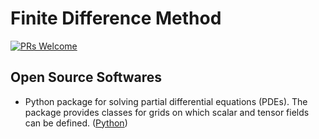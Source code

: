# Finite Difference Method

[![PRs Welcome](https://img.shields.io/badge/PRs-welcome-brightgreen.svg?style=flat-square)](http://makeapullrequest.com)


## Open Source Softwares
* Python package for solving partial differential equations (PDEs). The package provides classes for grids on which scalar and tensor fields can be defined. ([Python](https://github.com/zwicker-group/py-pde))
